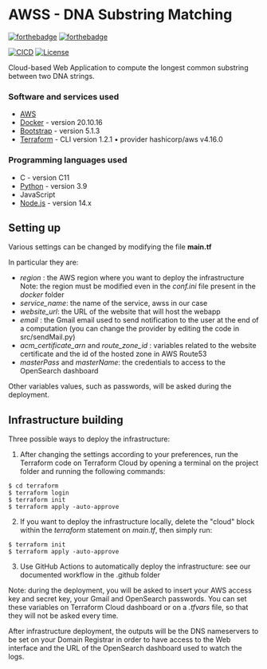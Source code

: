 # AWSS - DNA Substring Matching
[![forthebadge](https://svgshare.com/i/hHw.svg)](https://forthebadge.com)
[![forthebadge](https://forthebadge.com/images/badges/built-with-love.svg)](https://forthebadge.com)

[![CICD](https://github.com/domenico-rgs/AWSS/actions/workflows/main.yml/badge.svg)](https://github.com/domenico-rgs/AWSS/actions/workflows/main.yml)
[![License](https://img.shields.io/badge/License-Apache_2.0-blue.svg)](https://opensource.org/licenses/Apache-2.0)

Cloud-based Web Application to compute the longest common substring between two DNA strings.

### Software and services used
- [AWS](https://aws.amazon.com/)
- [Docker](https://www.docker.com/) - version 20.10.16
- [Bootstrap](https://getbootstrap.com/) - version 5.1.3
- [Terraform](https://www.terraform.io/) - CLI version 1.2.1 • provider hashicorp/aws v4.16.0

### Programming languages used
- C - version C11
- [Python](https://www.python.org/) - version 3.9
- JavaScript
- [Node.js](https://nodejs.org/it/) - version 14.x

## Setting up
Various settings can be changed by modifying the file **main.tf**

In particular they are:

* *region* : the AWS region where you want to deploy the infrastructure <br>
Note: the region must be modified even in the *conf.ini* file present in the *docker* folder
* *service_name*: the name of the service, awss in our case
* *website_url*: the URL of the website that will host the webapp
* *email* : the Gmail email used to send notification to the user at the end of a computation (you can change the provider by editing the code in src/sendMail.py)
* *acm_certificate_arn* and *route_zone_id* : variables related to the website certificate and the id of the hosted zone in AWS Route53
* *masterPass* and *masterName*: the credentials to access to the OpenSearch dashboard

Other variables values, such as passwords, will be asked during the deployment.

## Infrastructure building
Three possible ways to deploy the infrastructure:

1. After changing the settings according to your preferences, run the Terraform code on Terraform Cloud by opening a terminal on the project folder and running the following commands:

```console
$ cd terraform
$ terraform login
$ terraform init
$ terraform apply -auto-approve
```

2. If you want to deploy the infrastructure locally, delete the "cloud" block within the *terraform* statement on *main.tf*, then simply run:

```console
$ terraform init
$ terraform apply -auto-approve
```

3. Use GitHub Actions to automatically deploy the infrastructure: see our documented workflow in the .github folder 

Note: during the deployment, you will be asked to insert your AWS access key and secret key, your Gmail and OpenSearch passwords. You can set these variables on Terraform Cloud dashboard or on a *.tfvars* file, so that they will not be asked every time.
    
After infrastructure deployment, the outputs will be the DNS nameservers to be set on your Domain Registrar in order to have access to the Web interface and the URL of the OpenSearch dashboard used to watch the logs.
